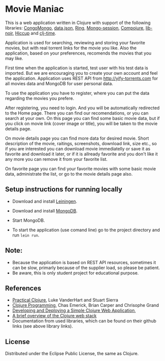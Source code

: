 # Movie Maniac

This is a web application written in Clojure with support of the following libraries: [CongoMongo](https://github.com/aboekhoff/congomongo),  [data.json](https://github.com/clojure/data.json), [Ring](https://github.com/ring-clojure/ring), [Mongo-session](https://github.com/amalloy/mongo-session), [Compojure](https://github.com/weavejester/compojure), [lib-noir](https://github.com/noir-clojure/lib-noir), [Hiccup](https://github.com/weavejester/hiccup)  and [clj-time](https://github.com/clj-time/clj-time).

Application is used for searching, reviewing and storing your favorite movies, but with real torrent links for the movie you like. Also the application, based on your preferences, recomends the movies that you may like.

First time when the application is started, test user with his test data is imported. But we are encouraging you to create your own account and feel the application. Application uses REST API from http://yify-torrents.com for all movies data and MongoDB for user personal data.

To use the application you have to register, where you can put the data regarding the movies you prefere.

After registering, you need to login. And you will be automatically redirected to the Home page. There you can find our recomendations, or you can search at your own. On this page you can find some basic movie data, but if you click on movie link (cover image or title), you will be taken to the movie details page.

On movie details page you can find more data for desired movie. Short description of the movie, raitings, screenshots, download link, size etc., so if you are interested you can download movie immediatelly or save it as favorite and download it later, or if it is allready favorite and you don't like it any more you can remove it from your favorite list.

On favorite page you can find your favorite movies with some basic movie data, administrate the list, or go to the movie details page also.
	
## Setup instructions for running locally

* Download and install [Leiningen](https://github.com/technomancy/leiningen).

* Download and install [MongoDB](http://www.mongodb.org/). 

* Start MongoDB.

* To start the application (use comand line) go to the project directory and run `lein run`.

## Note: 
- Because the application is based on REST API resources, sometimes it can be slow, primarly because of the supplier load, so please be patient.
- Be aware, this is only student project for educational purpose.

## References

* [Practical Clojure](http://www.amazon.com/Practical-Clojure-Experts-Voice-Source/dp/1430272317), Luke VanderHart and Stuart Sierra
* [Clojure Programming](http://www.amazon.com/Clojure-Programming-Chas-Emerick/dp/1449394701), Chas Emerick, Brian Carper and Chrisophe Grand
* [Developing and Deploying a Simple Clojure Web Application](http://mmcgrana.github.io/2010/07/develop-deploy-clojure-web-applications.html),
* [A brief overview of the Clojure web stack](http://brehaut.net/blog/2011/ring_introduction) 
* Documentation from used libraries, which can be found on their github links (see above library links).

## License

Distributed under the Eclipse Public License, the same as Clojure.
